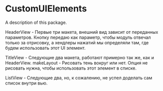 # CustomUIElements

A description of this package.

HeaderView - Первые три макета, внешний вид зависит от переданных параметров.
Кнопку передаю как параметр, чтобы модуль отвечал только за отрисовку, а хендлеры нажатий мы определяли там, где будем использовать этот UI элемент.

TitleView - Следующие два макета, работают примерно так же, как и HeaderView.
makeLayout - Рисовать тень вокруг или нет. Опция не рисовать нужна, чтобы использовать этот элемент в списке.

ListView - Следующие два, но, к сожалению, не успел доделать сам список внутри вью. 
